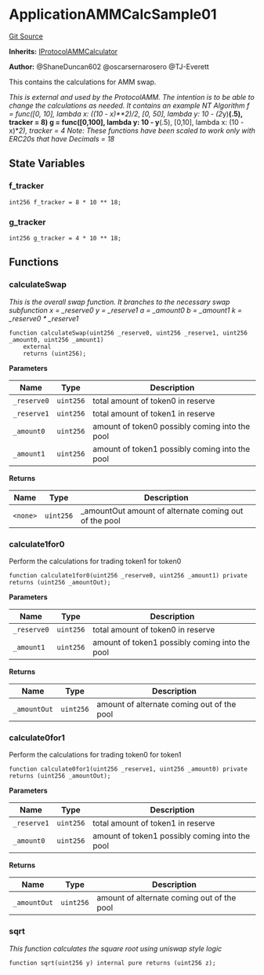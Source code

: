 # ApplicationAMMCalcSample01
[Git Source](https://github.com/thrackle-io/Tron_Internal/blob/de9d46fc7f857fca8d253f1ed09221b1c3873dd9/src/example/liquidity/ApplicationAMMCalcSample01.sol)

**Inherits:**
[IProtocolAMMCalculator](/src/liquidity/IProtocolAMMCalculator.sol/interface.IProtocolAMMCalculator.md)

**Author:**
@ShaneDuncan602 @oscarsernarosero @TJ-Everett

This contains the calculations for AMM swap.

*This is external and used by the ProtocolAMM. The intention is to be able to change the calculations
as needed. It contains an example NT Algorithm
f = func([0, 10], lambda x: ((10 - x)**2)/2, [0, 50], lambda y: 10 - (2*y)**(.5), tracker = 8)
g = func([0,100], lambda y: 10 - y**(.5), [0,10], lambda x: (10 - x)**2), tracker = 4
Note: These functions have been scaled to work only with ERC20s that have Decimals = 18*


## State Variables
### f_tracker

```solidity
int256 f_tracker = 8 * 10 ** 18;
```


### g_tracker

```solidity
int256 g_tracker = 4 * 10 ** 18;
```


## Functions
### calculateSwap

*This is the overall swap function. It branches to the necessary swap subfunction
x = _reserve0
y = _reserve1
a = _amount0
b = _amount1
k = _reserve0 * _reserve1*


```solidity
function calculateSwap(uint256 _reserve0, uint256 _reserve1, uint256 _amount0, uint256 _amount1)
    external
    returns (uint256);
```
**Parameters**

|Name|Type|Description|
|----|----|-----------|
|`_reserve0`|`uint256`|total amount of token0 in reserve|
|`_reserve1`|`uint256`|total amount of token1 in reserve|
|`_amount0`|`uint256`|amount of token0 possibly coming into the pool|
|`_amount1`|`uint256`|amount of token1 possibly coming into the pool|

**Returns**

|Name|Type|Description|
|----|----|-----------|
|`<none>`|`uint256`|_amountOut amount of alternate coming out of the pool|


### calculate1for0

Perform the calculations for trading token1 for token0


```solidity
function calculate1for0(uint256 _reserve0, uint256 _amount1) private returns (uint256 _amountOut);
```
**Parameters**

|Name|Type|Description|
|----|----|-----------|
|`_reserve0`|`uint256`|total amount of token0 in reserve|
|`_amount1`|`uint256`|amount of token1 possibly coming into the pool|

**Returns**

|Name|Type|Description|
|----|----|-----------|
|`_amountOut`|`uint256`|amount of alternate coming out of the pool|


### calculate0for1

Perform the calculations for trading token0 for token1


```solidity
function calculate0for1(uint256 _reserve1, uint256 _amount0) private returns (uint256 _amountOut);
```
**Parameters**

|Name|Type|Description|
|----|----|-----------|
|`_reserve1`|`uint256`|total amount of token1 in reserve|
|`_amount0`|`uint256`|amount of token1 possibly coming into the pool|

**Returns**

|Name|Type|Description|
|----|----|-----------|
|`_amountOut`|`uint256`|amount of alternate coming out of the pool|


### sqrt

*This function calculates the square root using uniswap style logic*


```solidity
function sqrt(uint256 y) internal pure returns (uint256 z);
```

